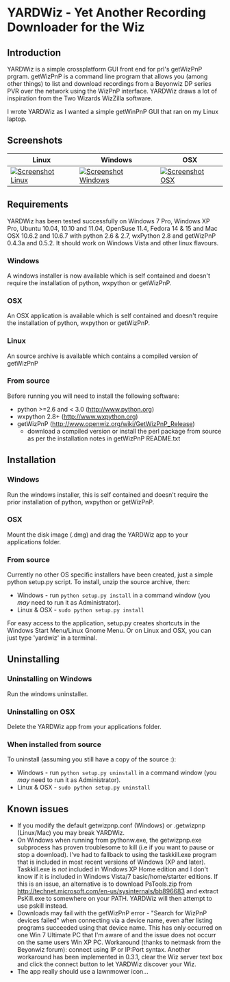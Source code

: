YARDWiz - Yet Another Recording Downloader for the Wiz
================================================= 

Introduction
------------
YARDWiz is a simple crossplatform GUI front end for prl's getWizPnP prgram.  getWizPnP is a command line program that allows you (among other things) to list and download recordings from a Beyonwiz DP series PVR over the network using the WizPnP interface. YARDWiz draws a lot of inspiration from the Two Wizards WizZilla software.

I wrote YARDWiz as I wanted a simple getWinPnP GUI that ran on my Linux laptop.

Screenshots
-----------
| Linux | Windows | OSX|
| --------| ------------- | -----|
|[![Screenshot Linux](../branches/wiki/images/thumbnail-ubuntu.png)](../branches/wiki/images/screenshot-ubuntu.png)|[![Screenshot Windows](../branches/wiki/images/thumbnail-win7.png)](./branches/wiki/images/screenshot-win7.png)|[![Screenshot OSX](../branches/wiki/images/thumbnail-osx.png)](./branches/wiki/images/screenshot-osx.png)|


Requirements
------------
YARDWiz has been tested successfully on Windows 7 Pro, Windows XP Pro, Ubuntu 10.04, 10.10 and 11.04, OpenSuse 11.4, Fedora 14 & 15 and Mac OSX 10.6.2 and 10.6.7 with python 2.6 & 2.7, wxPython 2.8 and getWizPnP 0.4.3a and 0.5.2. It should work on Windows Vista and other linux flavours.

### Windows
A windows installer is now available which is self contained and doesn't require the installation of python, wxpython or getWizPnP.

### OSX
An OSX application is available which is self contained and doesn't require the installation of python, wxpython or getWizPnP.

### Linux
An source archive is available which contains a compiled version of getWizPnP

### From source
Before running you will need to install the following software:

  * python >=2.6 and < 3.0  (http://www.python.org)
  * wxpython 2.8+  (http://www.wxpython.org)
  * getWizPnP   (http://www.openwiz.org/wiki/GetWizPnP_Release)
    * download a compiled version or install the perl package from source as per the installation notes in getWizPnP README.txt

Installation
------------

### Windows
Run the windows installer, this is self contained and doesn't require the prior installation of python, wxpython or getWizPnP.

### OSX
Mount the disk image (.dmg) and drag the YARDWiz app to your applications folder.

### From source
Currently no other OS specific installers have been created, just a simple python setup.py script. To install, unzip the source archive, then:

  * Windows - run `python setup.py install` in a command window (you _may_ need to run it as Administrator).
  * Linux & OSX - `sudo python setup.py install`

For easy access to the application, setup.py creates shortcuts in the Windows Start Menu/Linux Gnome Menu. Or on Linux and OSX, you can just type 'yardwiz' in a terminal.

Uninstalling
------------
### Uninstalling on Windows
Run the windows uninstaller.

### Uninstalling on OSX
Delete the YARDWiz app from your applications folder.

### When installed from source
To uninstall (assuming you still have a copy of the source :):
  * Windows - run `python setup.py uninstall` in a command window (you _may_ need to run it as Administrator).
  * Linux & OSX - `sudo python setup.py uninstall`

Known issues
------------
 * If you modify the default getwizpnp.conf (Windows) or .getwizpnp (Linux/Mac) you may break YARDWiz.
 * On Windows when running from pythonw.exe, the getwizpnp.exe subprocess has proven troublesome to kill (i.e if you want to pause or stop a download). I've had to fallback to using the taskkill.exe program that is included in most recent versions of Windows (XP and later). Taskkill.exe is _not_ included in Windows XP Home edition and I don't know if it is included in Windows Vista/7 basic/home/starter editions. If this is an issue, an alternative is to download PsTools.zip from http://technet.microsoft.com/en-us/sysinternals/bb896683 and extract PsKill.exe to somewhere on your PATH. YARDWiz will then attempt to use pskill instead.
 * Downloads may fail with the getWizPnP error - "Search for WizPnP devices failed" when connecting via a device name, even after listing programs succeeded using that device name.  This has only occurred on one Win 7 Ultimate PC that I'm aware of and the issue does not occurr on the same users Win XP PC.  Workaround (thanks to netmask from the Beyonwiz forum): connect using IP or IP:Port syntax. Another workaround has been implemented in 0.3.1, clear the Wiz server text box and click the connect button to let YARDWiz discover your Wiz.
 * The app really should use a lawnmower icon...
